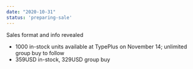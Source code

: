 ```yaml
---
date: "2020-10-31"
status: 'preparing-sale'
---
```


Sales format and info revealed

- 1000 in-stock units available at TypePlus on November 14; unlimited group buy to follow
- 359USD in-stock, 329USD group buy